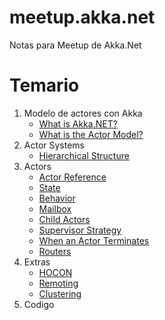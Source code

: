 # meetup.akka.net
Notas para Meetup de Akka.Net

# Temario

1. Modelo de actores con Akka
    + [What is Akka.NET?](docs/WhatisAkka.NET.md)
    + [What is the Actor Model?](docs/WhatIsTheActorModel.md)
2. Actor Systems
    + [Hierarchical Structure](docs/HierarchicalStructure.md)
3. Actors
    + [Actor Reference](docs/ActorReference.md)
    + [State](docs/State.md)
    + [Behavior](docs/Behavior.md)
    + [Mailbox](docs/Mailbox.md)
    + [Child Actors](docs/ChildActors.md)
    + [Supervisor Strategy](docs/SupervisorStrategy.md)
    + [When an Actor Terminates](docs/WhenanActorTerminates.md)
    + [Routers](docs/Routers.md)
4. Extras
    + [HOCON](docs/HOCON.md)
    + [Remoting](docs/Remoting.md)
    + [Clustering](docs/Clustering.md)
5. Codigo
